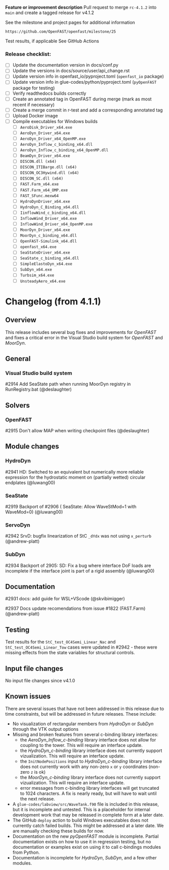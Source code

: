 **Feature or improvement description**
Pull request to merge `rc-4.1.2` into `main` and create a tagged release for v4.1.2

See the milestone and project pages for additional information

    https://github.com/OpenFAST/openfast/milestone/25

Test results, if applicable
See GitHub Actions

### Release checklist:
- [ ] Update the documentation version in docs/conf.py
- [ ] Update the versions in docs/source/user/api\_change.rst
- [ ] Update version info in openfast\_io/pyproject.toml (`openfast_io` package)
- [ ] Update version info in glue-codes/python/pyproject.toml (`pyOpenFAST` package for testing)
- [ ] Verify readthedocs builds correctly
- [ ] Create an annotated tag in OpenFAST during merge (mark as most recent if necessary)
- [ ] Create a merge commit in r-test and add a corresponding annotated tag
- [ ] Upload Docker image
- [ ] Compile executables for Windows builds
    - [ ] `AeroDisk_Driver_x64.exe`
    - [ ] `AeroDyn_Driver_x64.exe`
    - [ ] `AeroDyn_Driver_x64_OpenMP.exe`
    - [ ] `AeroDyn_Inflow_c_binding_x64.dll`
    - [ ] `AeroDyn_Inflow_c_binding_x64_OpenMP.dll`
    - [ ] `BeamDyn_Driver_x64.exe`
    - [ ] `DISCON.dll (x64)`
    - [ ] `DISCON_ITIBarge.dll (x64)`
    - [ ] `DISCON_OC3Hywind.dll (x64)`
    - [ ] `DISCON_SC.dll (x64)`
    - [ ] `FAST.Farm_x64.exe`
    - [ ] `FAST.Farm_x64_OMP.exe`
    - [ ] `FAST_SFunc.mexw64`
    - [ ] `HydroDynDriver_x64.exe`
    - [ ] `HydroDyn_C_Binding_x64.dll`
    - [ ] `IinflowWind_c_binding_x64.dll`
    - [ ] `InflowWind_Driver_x64.exe`
    - [ ] `InflowWind_Driver_x64_OpenMP.exe`
    - [ ] `MoorDyn_Driver_x64.exe`
    - [ ] `MoorDyn_c_binding_x64.dll`
    - [ ] `OpenFAST-Simulink_x64.dll`
    - [ ] `openfast_x64.exe`
    - [ ] `SeaStateDriver_x64.exe`
    - [ ] `SeaState_c_binding_x64.dll`
    - [ ] `SimpleElastoDyn_x64.exe`
    - [ ] `SubDyn_x64.exe`
    - [ ] `Turbsim_x64.exe`
    - [ ] `UnsteadyAero_x64.exe`

# Changelog (from 4.1.1)

## Overview

This release includes several bug fixes and improvements for _OpenFAST_ and fixes a critical error in the Visual Studio build system for _OpenFAST_ and _MoorDyn_. 


## General

### Visual Studio build system

#2914 Add SeaState path when running MoorDyn registry in RunRegistry.bat (@deslaughter)




## Solvers

### OpenFAST

#2915 Don't allow MAP when writing checkpoint files (@deslaughter)



## Module changes

### HydroDyn

#2941 HD: Switched to an equivalent but numerically more reliable expression for the hydrostatic moment on (partially wetted) circular endplates (@luwang00)


### SeaState

#2919 Backport of #2906 ( SeaState: Allow WaveStMod=1 with WaveMod=0) (@luwang00)


### ServoDyn

#2942 SrvD: bugfix linearization of StC `_dYdx` was not using `x_perturb` (@andrew-platt)

### SubDyn

#2934 Backport of 2905: SD: Fix a bug where interface DoF loads are incomplete if the interface joint is part of a rigid assembly (@luwang00)



## Documentation

#2931 docs: add guide for WSL+VScode (@skvibimigger)

#2937 Docs update recomendations from issue #1822 (FAST.Farm) (@andrew-platt)


## Testing

Test results for the `StC_test_OC4Semi_Linear_Nac` and `StC_test_OC4Semi_Linear_Tow` cases were updated in #2942 - these were missing effects from the state variables for structural controls.


## Input file changes

No input file changes since v4.1.0


## Known issues
There are several issues that have not been addressed in this release due to time constraints, but will be addressed in future releases.  These include:

- No visualization of rectangular members from _HydroDyn_ or _SubDyn_ through the VTK output options
- Missing and broken features from several c-binding library interfaces:
   - the _AeroDyn\_Inflow\_c-binding_ library interface does not allow for coupling to the tower.  This will require an interface update.
   - the _HydroDyn\_c-binding_ library interface does not currently support vizualization.  This will require an interface update.
   - the `InitNodePositions` input to _HydroDyn\_c-binding_ library interface does not currently work with any non-zero `x` or `y` coordinates (non-zero `z` is ok)
   - the _MoorDyn\_c-binding_ library interface does not currently support vizualization.  This will require an interface update.
   - error messages from c-binding library interfaces will get truncated to 1024 characters.  A fix is nearly ready, but will have to wait until the next release.
- A `glue-codes/labview/src/WaveTank.f90` file is included in this release, but it is incomplete and untested.  This is a placeholder for internal development work that may be released in complete form at a later date.
- The GitHub `deploy` action to build Windows executables does not currently catch failed builds.  This might be addressed at a later date. We are manually checking these builds for now.
- Documentation on the new _pyOpenFAST_ module is incomplete.  Partial documentation exists on how to use it in regression testing, but no documentation or examples exist on using it to call c-bindings modules from Python.
- Documentation is incomplete for _HydroDyn_, _SubDyn_, and a few other modules.
